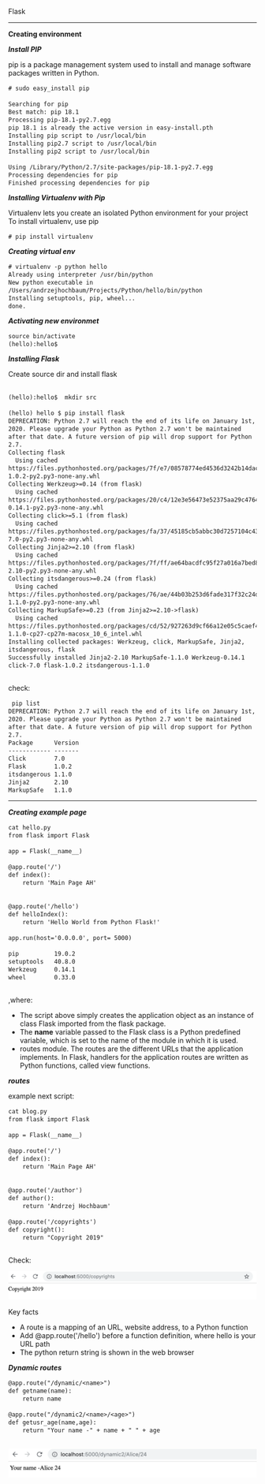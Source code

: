 Flask 

***
**Creating environment**

***Install PIP***

pip is a package management system used to install and manage software packages written in Python.

```
# sudo easy_install pip

Searching for pip
Best match: pip 18.1
Processing pip-18.1-py2.7.egg
pip 18.1 is already the active version in easy-install.pth
Installing pip script to /usr/local/bin
Installing pip2.7 script to /usr/local/bin
Installing pip2 script to /usr/local/bin

Using /Library/Python/2.7/site-packages/pip-18.1-py2.7.egg
Processing dependencies for pip
Finished processing dependencies for pip

```

***Installing Virtualenv with Pip***

Virtualenv lets you create an isolated Python environment for your project
To install virtualenv, use pip

```
# pip install virtualenv
```

***Creating virtual env***

```
# virtualenv -p python hello
Already using interpreter /usr/bin/python
New python executable in /Users/andrzejhochbaum/Projects/Python/hello/bin/python
Installing setuptools, pip, wheel...
done.
```

***Activating new environmet***

``` 
source bin/activate
(hello):hello$ 

```

***Installing Flask***

Create source dir and install flask

```

(hello):hello$  mkdir src

(hello) hello $ pip install flask
DEPRECATION: Python 2.7 will reach the end of its life on January 1st, 2020. Please upgrade your Python as Python 2.7 won't be maintained after that date. A future version of pip will drop support for Python 2.7.
Collecting flask
  Using cached https://files.pythonhosted.org/packages/7f/e7/08578774ed4536d3242b14dacb4696386634607af824ea997202cd0edb4b/Flask-1.0.2-py2.py3-none-any.whl
Collecting Werkzeug>=0.14 (from flask)
  Using cached https://files.pythonhosted.org/packages/20/c4/12e3e56473e52375aa29c4764e70d1b8f3efa6682bef8d0aae04fe335243/Werkzeug-0.14.1-py2.py3-none-any.whl
Collecting click>=5.1 (from flask)
  Using cached https://files.pythonhosted.org/packages/fa/37/45185cb5abbc30d7257104c434fe0b07e5a195a6847506c074527aa599ec/Click-7.0-py2.py3-none-any.whl
Collecting Jinja2>=2.10 (from flask)
  Using cached https://files.pythonhosted.org/packages/7f/ff/ae64bacdfc95f27a016a7bed8e8686763ba4d277a78ca76f32659220a731/Jinja2-2.10-py2.py3-none-any.whl
Collecting itsdangerous>=0.24 (from flask)
  Using cached https://files.pythonhosted.org/packages/76/ae/44b03b253d6fade317f32c24d100b3b35c2239807046a4c953c7b89fa49e/itsdangerous-1.1.0-py2.py3-none-any.whl
Collecting MarkupSafe>=0.23 (from Jinja2>=2.10->flask)
  Using cached https://files.pythonhosted.org/packages/cd/52/927263d9cf66a12e05c5caef43ee203bd92355e9a321552d2b8c4aee5f1e/MarkupSafe-1.1.0-cp27-cp27m-macosx_10_6_intel.whl
Installing collected packages: Werkzeug, click, MarkupSafe, Jinja2, itsdangerous, flask
Successfully installed Jinja2-2.10 MarkupSafe-1.1.0 Werkzeug-0.14.1 click-7.0 flask-1.0.2 itsdangerous-1.1.0


```


check:

```
 pip list
DEPRECATION: Python 2.7 will reach the end of its life on January 1st, 2020. Please upgrade your Python as Python 2.7 won't be maintained after that date. A future version of pip will drop support for Python 2.7.
Package      Version
------------ -------
Click        7.0    
Flask        1.0.2  
itsdangerous 1.1.0  
Jinja2       2.10   
MarkupSafe   1.1.0  
```

***

***Creating example page***


```
cat hello.py 
from flask import Flask

app = Flask(__name__)

@app.route('/')
def index():
    return 'Main Page AH'


@app.route('/hello')
def helloIndex():
    return 'Hello World from Python Flask!'

app.run(host='0.0.0.0', port= 5000)

pip          19.0.2 
setuptools   40.8.0 
Werkzeug     0.14.1 
wheel        0.33.0 


```

,where:

* The script above simply creates the application object as an instance of class Flask imported from the flask package.
* The __name__ variable passed to the Flask class is a Python predefined variable, which is set to the name of the module in which it is used.
* routes module. The routes are the different URLs that the application implements. In Flask, handlers for the application routes are written as Python functions, called view functions.

***routes***

example next script:

```
cat blog.py 
from flask import Flask

app = Flask(__name__)

@app.route('/')
def index():
    return 'Main Page AH'


@app.route('/author')
def author():
    return 'Andrzej Hochbaum'

@app.route('/copyrights')
def copyright():
    return "Copyright 2019"


```

Check:


![Alt](images/flask1.png)



Key facts

* A route is a mapping of an URL, website address,  to a Python function
* Add @app.route('/hello') before a function definition, where hello is your URL path
* The python return string is shown in the web browser

***Dynamic routes***

```
@app.route("/dynamic/<name>")
def getname(name):
    return name

@app.route("/dynamic2/<name>/<age>")
def getusr_age(name,age):
    return "Your name -" + name + " " + age


```
![Alt](images/flask2.png)





